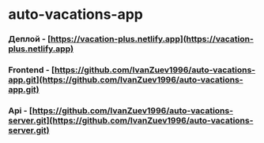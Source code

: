 # auto-vacations-app

### Деплой - [https://vacation-plus.netlify.app](https://vacation-plus.netlify.app)

### Frontend - [https://github.com/IvanZuev1996/auto-vacations-app.git](https://github.com/IvanZuev1996/auto-vacations-app.git)

### Api - [https://github.com/IvanZuev1996/auto-vacations-server.git](https://github.com/IvanZuev1996/auto-vacations-server.git)
